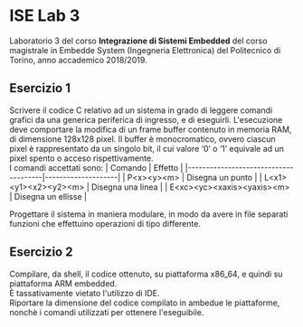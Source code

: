# ISE Lab 3
Laboratorio 3 del corso **Integrazione di Sistemi Embedded** del corso magistrale in Embedde System (Ingegneria Elettronica) del Politecnico di Torino, anno accademico 2018/2019.<br/>

## Esercizio 1
Scrivere il codice C relativo ad un sistema in grado di leggere comandi grafici da una generica periferica di ingresso, e di eseguirli. L'esecuzione deve comportare la modifica di un frame buffer contenuto in memoria RAM, di dimensione 128x128 pixel. Il buffer è monocromatico, ovvero ciascun pixel è rappresentato da un singolo bit, il cui valore ‘0’ o ‘1’ equivale ad un pixel spento o acceso rispettivamente.<br/>
I comandi accettati sono:
| Comando                              | Effetto            |
|--------------------------------------|--------------------|
| P\<x\>\<y\>\<m\>                     | Disegna un punto   |
| L\<x1\>\<y1\>\<x2\>\<y2\>\<m\>       | Disegna una linea  |
| E\<xc\>\<yc\>\<xaxis\>\<yaxis\>\<m\> | Disegna un ellisse |

Progettare il sistema in maniera modulare, in modo da avere in file separati funzioni che effettuino operazioni di tipo differente.

## Esercizio 2
Compilare, da shell, il codice ottenuto, su piattaforma x86_64, e quindi su piattaforma ARM embedded.<br/>
È tassativamente vietato l'utilizzo di IDE.<br/>
Riportare la dimensione del codice compilato in ambedue le piattaforme, nonchè i comandi utilizzati per ottenere l'eseguibile.
